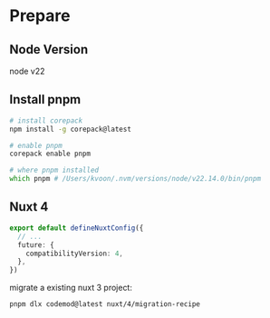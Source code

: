 # Prepare

## Node Version

node v22

## Install pnpm

```zsh
# install corepack
npm install -g corepack@latest

# enable pnpm
corepack enable pnpm

# where pnpm installed
which pnpm # /Users/kvoon/.nvm/versions/node/v22.14.0/bin/pnpm
```

## Nuxt 4

```ts
export default defineNuxtConfig({
  // ...
  future: {
    compatibilityVersion: 4,
  },
})
```

migrate a existing nuxt 3 project:

```sh
pnpm dlx codemod@latest nuxt/4/migration-recipe
```